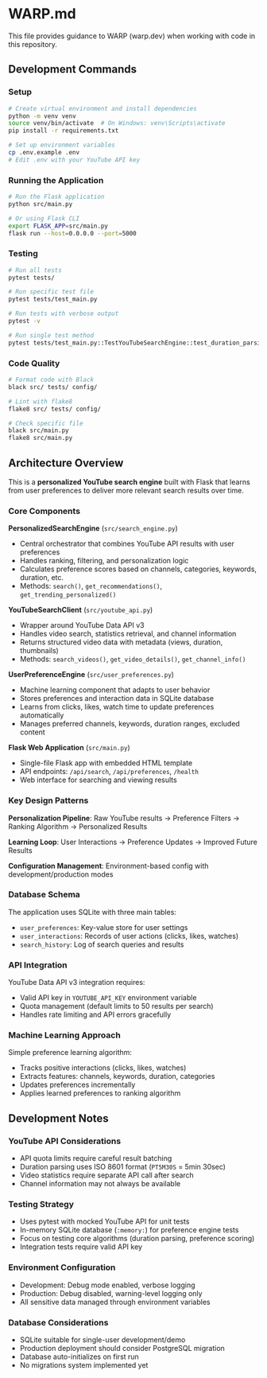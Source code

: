 # WARP.md

This file provides guidance to WARP (warp.dev) when working with code in this repository.

## Development Commands

### Setup
```bash
# Create virtual environment and install dependencies
python -m venv venv
source venv/bin/activate  # On Windows: venv\Scripts\activate
pip install -r requirements.txt

# Set up environment variables
cp .env.example .env
# Edit .env with your YouTube API key
```

### Running the Application
```bash
# Run the Flask application
python src/main.py

# Or using Flask CLI
export FLASK_APP=src/main.py
flask run --host=0.0.0.0 --port=5000
```

### Testing
```bash
# Run all tests
pytest tests/

# Run specific test file
pytest tests/test_main.py

# Run tests with verbose output
pytest -v

# Run single test method
pytest tests/test_main.py::TestYouTubeSearchEngine::test_duration_parsing
```

### Code Quality
```bash
# Format code with Black
black src/ tests/ config/

# Lint with flake8
flake8 src/ tests/ config/

# Check specific file
black src/main.py
flake8 src/main.py
```

## Architecture Overview

This is a **personalized YouTube search engine** built with Flask that learns from user preferences to deliver more relevant search results over time.

### Core Components

**PersonalizedSearchEngine** (`src/search_engine.py`)
- Central orchestrator that combines YouTube API results with user preferences
- Handles ranking, filtering, and personalization logic
- Calculates preference scores based on channels, categories, keywords, duration, etc.
- Methods: `search()`, `get_recommendations()`, `get_trending_personalized()`

**YouTubeSearchClient** (`src/youtube_api.py`)
- Wrapper around YouTube Data API v3
- Handles video search, statistics retrieval, and channel information
- Returns structured video data with metadata (views, duration, thumbnails)
- Methods: `search_videos()`, `get_video_details()`, `get_channel_info()`

**UserPreferenceEngine** (`src/user_preferences.py`)
- Machine learning component that adapts to user behavior
- Stores preferences and interaction data in SQLite database
- Learns from clicks, likes, watch time to update preferences automatically
- Manages preferred channels, keywords, duration ranges, excluded content

**Flask Web Application** (`src/main.py`)
- Single-file Flask app with embedded HTML template
- API endpoints: `/api/search`, `/api/preferences`, `/health`
- Web interface for searching and viewing results

### Key Design Patterns

**Personalization Pipeline**: Raw YouTube results → Preference Filters → Ranking Algorithm → Personalized Results

**Learning Loop**: User Interactions → Preference Updates → Improved Future Results

**Configuration Management**: Environment-based config with development/production modes

### Database Schema

The application uses SQLite with three main tables:
- `user_preferences`: Key-value store for user settings
- `user_interactions`: Records of user actions (clicks, likes, watches)
- `search_history`: Log of search queries and results

### API Integration

YouTube Data API v3 integration requires:
- Valid API key in `YOUTUBE_API_KEY` environment variable
- Quota management (default limits to 50 results per search)
- Handles rate limiting and API errors gracefully

### Machine Learning Approach

Simple preference learning algorithm:
- Tracks positive interactions (clicks, likes, watches)
- Extracts features: channels, keywords, duration, categories
- Updates preferences incrementally
- Applies learned preferences to ranking algorithm

## Development Notes

### YouTube API Considerations
- API quota limits require careful result batching
- Duration parsing uses ISO 8601 format (`PT5M30S` = 5min 30sec)
- Video statistics require separate API call after search
- Channel information may not always be available

### Testing Strategy
- Uses pytest with mocked YouTube API for unit tests
- In-memory SQLite database (`:memory:`) for preference engine tests
- Focus on testing core algorithms (duration parsing, preference scoring)
- Integration tests require valid API key

### Environment Configuration
- Development: Debug mode enabled, verbose logging
- Production: Debug disabled, warning-level logging only
- All sensitive data managed through environment variables

### Database Considerations
- SQLite suitable for single-user development/demo
- Production deployment should consider PostgreSQL migration
- Database auto-initializes on first run
- No migrations system implemented yet